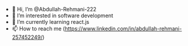 - 👋 Hi, I’m @Abdullah-Rehmani-222
- 👀 I’m interested in software development
- 🌱 I’m currently learning react.js
- 📫 How to reach me (https://www.linkedin.com/in/abdullah-rehmani-257452249/)

<!---
Abdullah-Rehmani-222/Abdullah-Rehmani-222 is a ✨ special ✨ repository because its `README.md` (this file) appears on your GitHub profile.
You can click the Preview link to take a look at your changes.
--->
